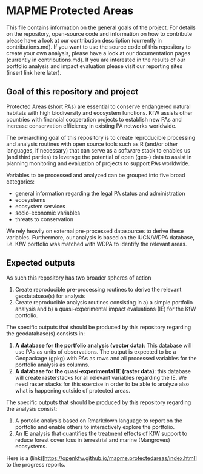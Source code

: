 # MAPME Protected Areas
This file contains information on the general goals of the project. For details on the repository, open-source code and information on how to contribute please have a look at our contribution description (currently in contributions.md). If you want to use the source code of this repository to create your own analysis, please have a look at our documentation pages (currently in contributions.md). If you are interested in the results of our portfolio analysis and impact evaluation please visit our reporting sites (insert link here later). 

## Goal of this repository and project

Protected Areas (short PAs) are essential to conserve endangered natural habitats with high biodiversity and ecosystem functions. KfW assists other 
countries with financial cooperation projects to establish new PAs and increase conservation efficiency in existing PA networks worldwide. 

The overarching goal of this repository is to create reproducible processing and analysis routines with open source tools such as R 
(and/or other languages, if necessary) that can serve as a software stack to enables us (and third parties) to leverage the potential of open (geo-) data to assist in planning monitoring and evaluation of projects to support PAs worldwide. 

Variables to be processed and analyzed can be grouped into five broad categories:

* general information regarding the legal PA status and administration
* ecosystems
* ecosystem services
* socio-economic variables
* threats to conservation

We rely heavily on external pre-processed datasources to derive these variables. Furthermore, our analysis is based on the IUCN/WDPA database, i.e. KfW portfolio was matched with WDPA to identify the relevant areas. 

## Expected outputs 

As such this repository has two broader spheres of action
1. Create reproducible pre-processing routines to derive the relevant geodatabase(s) for analysis
2. Create reproducible analysis routines consisting in a) a simple portfolio analysis and b) a quasi-experimental impact evaluations (IE) for the KfW portfolio. 

The specific outputs that should be produced by this repository regarding the geodatabase(s) consists in:
1. **A database for the portfolio analysis (vector data)**: This database will use PAs as units of observations. The output is expected to be a Geopackage (gpkg) with PAs as rows and all processed variables for the portfolio analysis as columns. 
2. **A database for the quasi-experimental IE (raster data)**: this database will create rasterstacks for all relevant variables regarding the IE. We need raster stacks for this exercise in order to be able to analyze also what is happening outside of protected areas. 

The specific outputs that should be produced by this repository regarding the analysis consist:

1. A portolio analysis based on Rmarkdown language to report on the portfolio and enable others to interactively explore the portfolio. 
2. An IE analysis that quantifies the treatment effects of KfW support to reduce forest cover loss in terrestrial and marine (Mangroves) ecosystems.


Here is a (link)[https://openkfw.github.io/mapme.protectedareas/index.html] to the progress reports. 


